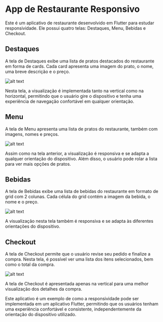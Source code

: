 # App de Restaurante Responsivo

Este é um aplicativo de restaurante desenvolvido em Flutter para estudar responsividade. Ele possui quatro telas: Destaques, Menu, Bebidas e Checkout.

## Destaques

A tela de Destaques exibe uma lista de pratos destacados do restaurante em forma de cards. Cada card apresenta uma imagem do prato, o nome, uma breve descrição e o preço.

![alt text](https://github.com/Aniro-Montenegro/flutter_layouts/blob/main/layouts/logo.png?raw=true)

Nesta tela, a visualização é implementada tanto na vertical como na horizontal, permitindo que o usuário gire o dispositivo e tenha uma experiência de navegação confortável em qualquer orientação.

## Menu

A tela de Menu apresenta uma lista de pratos do restaurante, também com imagens, nomes e preços.

![alt text](https://github.com/Aniro-Montenegro/flutter_layouts/blob/main/layouts/logo.png?raw=true)

Assim como na tela anterior, a visualização é responsiva e se adapta a qualquer orientação do dispositivo. Além disso, o usuário pode rolar a lista para ver mais opções de pratos.

## Bebidas

A tela de Bebidas exibe uma lista de bebidas do restaurante em formato de grid com 2 colunas. Cada célula do grid contém a imagem da bebida, o nome e o preço.

![alt text](https://github.com/Aniro-Montenegro/flutter_layouts/blob/main/layouts/logo.png?raw=true)

A visualização nesta tela também é responsiva e se adapta às diferentes orientações do dispositivo.

## Checkout

A tela de Checkout permite que o usuário revise seu pedido e finalize a compra. Nesta tela, é possível ver uma lista dos itens selecionados, bem como o total da compra.

![alt text](https://github.com/Aniro-Montenegro/flutter_layouts/blob/main/layouts/logo.png?raw=true)

A tela de Checkout é apresentada apenas na vertical para uma melhor visualização dos detalhes da compra.

Este aplicativo é um exemplo de como a responsividade pode ser implementada em um aplicativo Flutter, permitindo que os usuários tenham uma experiência confortável e consistente, independentemente da orientação do dispositivo utilizado.

